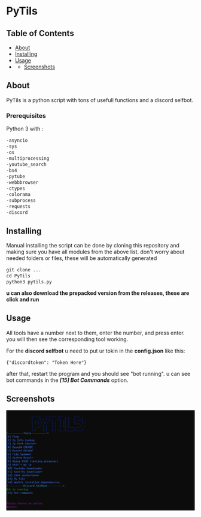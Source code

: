# PyTils

## Table of Contents
+ [About](#about)
+ [Installing](#Installing)
+ [Usage](#usage)
+ + [Screenshots](#Screenshots)


## About
PyTils is a python script with tons of usefull functions and a discord selfbot.



### Prerequisites

Python 3 with :

```
-asyncio
-sys
-os
-multiprocessing
-youtube_search
-bs4
-pytube
-webbbrowser
-ctypes
-colorama
-subprocess
-requests
-discord
```


## Installing

Manual installing the script can be done by cloning this repository and making sure you have all modules from the above list. don't worry about needed folders or files, these will be automatically generated

```
git clone ...
cd PyTils
python3 pytils.py
```


**u can also download the prepacked version from the releases, these are click and run**




## Usage

All tools have a number next to them, enter the number, and press enter. you will then see the corresponding tool working.

For the **discord selfbot** u need to put ur tokin in the **config.json** like this:
```
{"discordtoken": "Token Here"}
```
after that, restart the program and you should see "bot running". u can see bot commands in the ***[15] Bot Commands*** option.



## Screenshots

![mainscreen](bg.png)
